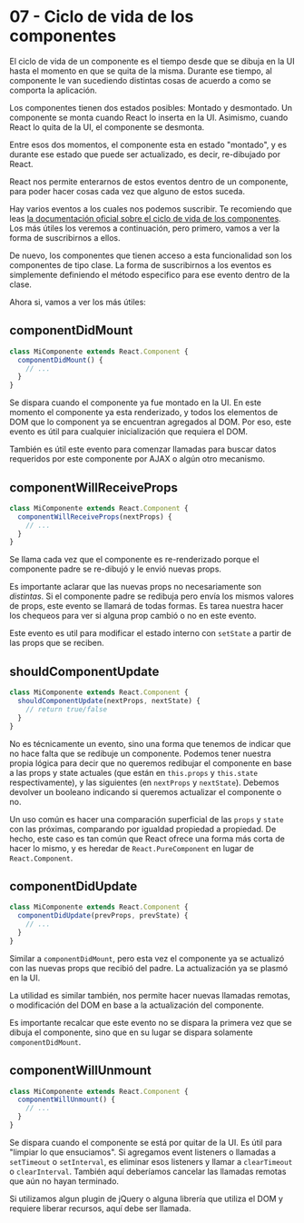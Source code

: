 # 07 - Ciclo de vida de los componentes

El ciclo de vida de un componente es el tiempo desde que se dibuja en la UI hasta el momento en que se quita de la misma. Durante ese tiempo, al componente le van sucediendo distintas cosas de acuerdo a como se comporta la aplicación.

Los componentes tienen dos estados posibles: Montado y desmontado. Un componente se monta cuando React lo inserta en la UI. Asimismo, cuando React lo quita de la UI, el componente se desmonta.

Entre esos dos momentos, el componente esta en estado "montado", y es durante ese estado que puede ser actualizado, es decir, re-dibujado por React.

React nos permite enterarnos de estos eventos dentro de un componente, para poder hacer cosas cada vez que alguno de estos suceda.

Hay varios eventos a los cuales nos podemos suscribir. Te recomiendo que leas [la documentación oficial sobre el ciclo de vida de los componentes](https://facebook.github.io/react/docs/react-component.html). Los más útiles los veremos a continuación, pero primero, vamos a ver la forma de suscribirnos a ellos.

De nuevo, los componentes que tienen acceso a esta funcionalidad son los componentes de tipo clase. La forma de suscribirnos a los eventos es simplemente definiendo el método especifico para ese evento dentro de la clase.

Ahora si, vamos a ver los más útiles:

## componentDidMount

```jsx
class MiComponente extends React.Component {
  componentDidMount() {
    // ...
  }
}
```

Se dispara cuando el componente ya fue montado en la UI. En este momento el componente ya esta renderizado, y todos los elementos de DOM que lo component ya se encuentran agregados al DOM. Por eso, este evento es útil para cualquier inicialización que requiera el DOM.

También es útil este evento para comenzar llamadas para buscar datos requeridos por este componente por AJAX o algún otro mecanismo.

## componentWillReceiveProps

```jsx
class MiComponente extends React.Component {
  componentWillReceiveProps(nextProps) {
    // ...
  }
}
```

Se llama cada vez que el componente es re-renderizado porque el componente padre se re-dibujó y le envió nuevas props.

Es importante aclarar que las nuevas props no necesariamente son _distintas_. Si el componente padre se redibuja pero envía los mismos valores de props, este evento se llamará de todas formas. Es tarea nuestra hacer los chequeos para ver si alguna prop cambió o no en este evento.

Este evento es util para modificar el estado interno con `setState` a partir de las props que se reciben.

## shouldComponentUpdate

```jsx
class MiComponente extends React.Component {
  shouldComponentUpdate(nextProps, nextState) {
    // return true/false
  }
}
```

No es técnicamente un evento, sino una forma que tenemos de indicar que no hace falta que se redibuje un componente. Podemos tener nuestra propia lógica para decir que no queremos redibujar el componente en base a las props y state actuales (que están en `this.props` y `this.state` respectivamente), y las siguientes (en `nextProps` y `nextState`). Debemos devolver un booleano indicando si queremos actualizar el componente o no.

Un uso común es hacer una comparación superficial de las `props` y `state` con las próximas, comparando por igualdad propiedad a propiedad. De hecho, este caso es tan común que React ofrece una forma más corta de hacer lo mismo, y es heredar de `React.PureComponent` en lugar de `React.Component`.

## componentDidUpdate

```jsx
class MiComponente extends React.Component {
  componentDidUpdate(prevProps, prevState) {
    // ...
  }
}
```

Similar a `componentDidMount`, pero esta vez el componente ya se actualizó con las nuevas props que recibió del padre. La actualización ya se plasmó en la UI.

La utilidad es similar también, nos permite hacer nuevas llamadas remotas, o modificación del DOM en base a la actualización del componente.

Es importante recalcar que este evento no se dispara la primera vez que se dibuja el componente, sino que en su lugar se dispara solamente `componentDidMount`.

## componentWillUnmount

```jsx
class MiComponente extends React.Component {
  componentWillUnmount() {
    // ...
  }
}
```

Se dispara cuando el componente se está por quitar de la UI. Es útil para "limpiar lo que ensuciamos". Si agregamos event listeners o llamadas a `setTimeout` o `setInterval`, es eliminar esos listeners y llamar a `clearTimeout` o `clearInterval`. También aquí deberíamos cancelar las llamadas remotas que aún no hayan terminado.

Si utilizamos algun plugin de jQuery o alguna librería que utiliza el DOM y requiere liberar recursos, aquí debe ser llamada.